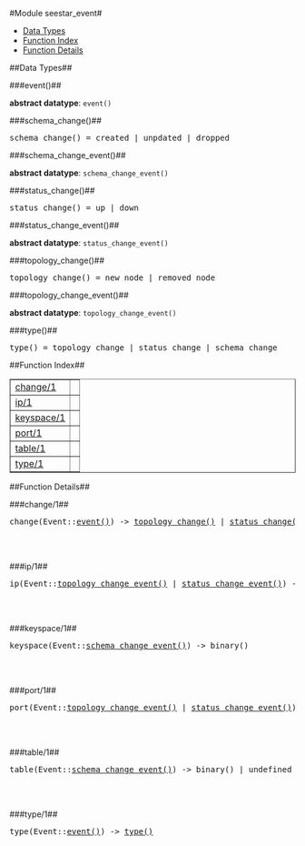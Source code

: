 

#Module seestar_event#
* [Data Types](#types)
* [Function Index](#index)
* [Function Details](#functions)



<a name="types"></a>

##Data Types##




###<a name="type-event">event()</a>##



__abstract datatype__: `event()`



###<a name="type-schema_change">schema_change()</a>##



<pre>schema_change() = created | unpdated | dropped</pre>



###<a name="type-schema_change_event">schema_change_event()</a>##



__abstract datatype__: `schema_change_event()`



###<a name="type-status_change">status_change()</a>##



<pre>status_change() = up | down</pre>



###<a name="type-status_change_event">status_change_event()</a>##



__abstract datatype__: `status_change_event()`



###<a name="type-topology_change">topology_change()</a>##



<pre>topology_change() = new_node | removed_node</pre>



###<a name="type-topology_change_event">topology_change_event()</a>##



__abstract datatype__: `topology_change_event()`



###<a name="type-type">type()</a>##



<pre>type() = topology_change | status_change | schema_change</pre>
<a name="index"></a>

##Function Index##


<table width="100%" border="1" cellspacing="0" cellpadding="2" summary="function index"><tr><td valign="top"><a href="#change-1">change/1</a></td><td></td></tr><tr><td valign="top"><a href="#ip-1">ip/1</a></td><td></td></tr><tr><td valign="top"><a href="#keyspace-1">keyspace/1</a></td><td></td></tr><tr><td valign="top"><a href="#port-1">port/1</a></td><td></td></tr><tr><td valign="top"><a href="#table-1">table/1</a></td><td></td></tr><tr><td valign="top"><a href="#type-1">type/1</a></td><td></td></tr></table>


<a name="functions"></a>

##Function Details##

<a name="change-1"></a>

###change/1##


<pre>change(Event::<a href="#type-event">event()</a>) -> <a href="#type-topology_change">topology_change()</a> | <a href="#type-status_change">status_change()</a> | <a href="#type-schema_change">schema_change()</a></pre>
<br></br>


<a name="ip-1"></a>

###ip/1##


<pre>ip(Event::<a href="#type-topology_change_event">topology_change_event()</a> | <a href="#type-status_change_event">status_change_event()</a>) -> <a href="inet.md#type-ip_address">inet:ip_address()</a></pre>
<br></br>


<a name="keyspace-1"></a>

###keyspace/1##


<pre>keyspace(Event::<a href="#type-schema_change_event">schema_change_event()</a>) -> binary()</pre>
<br></br>


<a name="port-1"></a>

###port/1##


<pre>port(Event::<a href="#type-topology_change_event">topology_change_event()</a> | <a href="#type-status_change_event">status_change_event()</a>) -> <a href="inet.md#type-port_number">inet:port_number()</a></pre>
<br></br>


<a name="table-1"></a>

###table/1##


<pre>table(Event::<a href="#type-schema_change_event">schema_change_event()</a>) -> binary() | undefined</pre>
<br></br>


<a name="type-1"></a>

###type/1##


<pre>type(Event::<a href="#type-event">event()</a>) -> <a href="#type-type">type()</a></pre>
<br></br>


